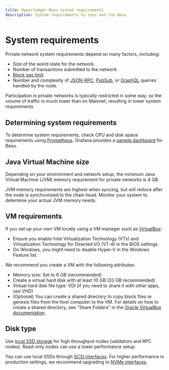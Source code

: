 ```yaml
---
title: Hyperledger Besu system requirements
description: System requirements to sync and run Besu
---
```


# System requirements

Private network system requirements depend on many factors, including:

* Size of the world state for the network.
* Number of transactions submitted to the network.
* [Block gas limit](../../public-networks/reference/genesis-items.md#genesis-block-parameters).
* Number and complexity of [JSON-RPC](../../public-networks/how-to/use-besu-api/json-rpc.md),
  [PubSub](../../public-networks/how-to/use-besu-api/rpc-pubsub.md), or [GraphQL](../../public-networks/how-to/use-besu-api/graphql.md) queries
  handled by the node.

Participation in private networks is typically restricted in some way, so the volume of traffic is
much lower than on Mainnet, resulting in lower system requirements.

## Determining system requirements

To determine system requirements, check CPU and disk space requirements using
[Prometheus](../../public-networks/how-to/monitor/metrics.md). Grafana provides a
[sample dashboard](https://grafana.com/grafana/dashboards/10273) for Besu.

## Java Virtual Machine size

Depending on your environment and network setup, the minimum Java Virtual
Machine (JVM) memory requirement for private networks is 4 GB.

JVM memory requirements are highest when syncing, but will reduce after the node is synchronized
to the chain head. Monitor your system to determine your actual JVM memory needs.

## VM requirements

If you set up your own VM locally using a VM manager such as [VirtualBox](https://www.oracle.com/virtualization/virtualbox/):

* Ensure you enable Intel Virtualization Technology (VTx) and Virtualization Technology for
  Directed I/O (VT-d) in the BIOS settings.
* On Windows, you might need to disable Hyper-V in the Windows Feature list.

We recommend you create a VM with the following attributes:

* Memory size: Set to 6 GB (recommended)
* Create a virtual hard disk with at least 10 GB (20 GB recommended)
* Virtual hard disk file type: VDI (if you need to share it with other apps, use VHD)
* (Optional) You can create a shared directory to copy block files or genesis files from the host
  computer to the VM. For details on how to create a shared directory, see "Share Folders" in the
  [Oracle VirtualBox documentation].

## Disk type

Use [local SSD storage](https://cloud.google.com/compute/docs/disks) for high throughput nodes (validators and RPC nodes).
Read-only nodes can use a lower performance setup.

You can use local SSDs through [SCSI interfaces](https://en.wikipedia.org/wiki/SCSI).
For higher performance in production settings, we recommend upgrading to
[NVMe interfaces](https://cloud.google.com/compute/docs/disks/local-ssd#performance).

<!-- Links -->
[Oracle VirtualBox documentation]: https://docs.oracle.com/en/virtualization/virtualbox/6.1/user/
